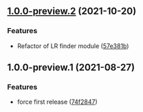 ## [1.0.0-preview.2](https://github.com/Vlipper/trainkit/compare/v1.0.0-preview.1...v1.0.0-preview.2) (2021-10-20)


### Features

* Refactor of LR finder module ([57e381b](https://github.com/Vlipper/trainkit/commit/57e381b186fb3f2b8c9442865fe5ee416a20ce8e))

## 1.0.0-preview.1 (2021-08-27)


### Features

* force first release ([74f2847](https://github.com/Vlipper/trainkit/commit/74f284798af55ed3ed41b1b8b35912c6c480dd6e))
